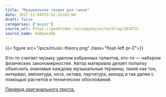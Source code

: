```yaml
---
title: "Музыкальная теория для гиков"
date: 2017-11-04T23:52:32+03:00
draft: false
categories: ["music"]
source_url: https://geektimes.ru/company/wirex/blog/281072/
source_name: Хабрахабр
---
```


{{< figure src="/pics/music-theory.png" class="float-left pr-2">}}

Кто-то считает музыку уделом избранных талантов, кто-то — набором физических закономерностей. Автор материала делает попытку объяснить знакомые каждому музыкальные термины, такие как тон, интервал, амплитуда, нота, октава, партитура, аккорд и так далее с помощью расчетов и технических обоснований.

[Перевод оригинального текста.](https://geektimes.ru/company/wirex/blog/281072/)
<!--more-->
